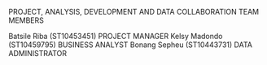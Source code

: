 PROJECT, ANALYSIS, DEVELOPMENT AND DATA COLLABORATION
TEAM MEMBERS

Batsile Riba (ST10453451) PROJECT MANAGER
Kelsy Madondo (ST10459795) BUSINESS ANALYST
Bonang Sepheu (ST10443731) DATA ADMINISTRATOR
